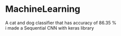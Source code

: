# MachineLearning
A cat and dog classifier that has accuracy of 86.35 %  
i made a Sequential CNN with keras library   
